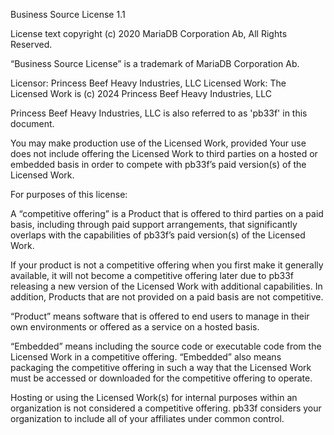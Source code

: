 Business Source License 1.1

License text copyright (c) 2020 MariaDB Corporation Ab, All Rights Reserved.

“Business Source License” is a trademark of MariaDB Corporation Ab.

Licensor:	Princess Beef Heavy Industries, LLC
Licensed Work:	The Licensed Work is (c) 2024 Princess Beef Heavy Industries, LLC

Princess Beef Heavy Industries, LLC is also referred to as 'pb33f' in this document.

You may make production use of the Licensed Work, provided Your use does not include offering the Licensed Work to third 
parties on a hosted or embedded basis in order to compete with pb33f’s paid version(s) of the Licensed Work. 

For purposes of this license:

A “competitive offering” is a Product that is offered to third parties on a paid basis, including through paid 
support arrangements, that significantly overlaps with the capabilities of pb33f’s paid version(s) of 
the Licensed Work. 

If your product is not a competitive offering when you first make it generally available, 
it will not become a competitive offering later due to pb33f releasing a new version of the Licensed Work 
with additional capabilities. In addition, Products that are not provided on a paid basis are not competitive.

“Product” means software that is offered to end users to manage in their own environments or offered as a service on
a hosted basis.

“Embedded” means including the source code or executable code from the Licensed Work in a competitive offering. “Embedded”
also means packaging the competitive offering in such a way that the Licensed Work must be accessed or downloaded 
for the competitive offering to operate.

Hosting or using the Licensed Work(s) for internal purposes within an organization is not considered a competitive 
offering. pb33f considers your organization to include all of your affiliates under common control.